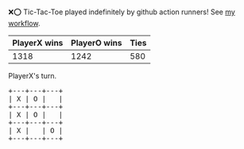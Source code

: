 :x::o: Tic-Tac-Toe played indefinitely by github action runners! See [my workflow](.github/workflows/play.yaml).

|PlayerX wins|PlayerO wins|Ties|
|-|-|-|
|1318|1242|580|

PlayerX's turn.

<pre>
+---+---+---+
| X | O |   |
+---+---+---+
| X | O |   |
+---+---+---+
| X |   | O |
+---+---+---+
</pre>